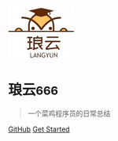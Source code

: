 <!-- _coverpage.md -->

![logo](_media/logo.jpg ':size=WIDTHxHEIGHT')

# 琅云<small>666</small>

> 一个菜鸡程序员的日常总结

[GitHub](https://github.com/docsifyjs/docsify/)
[Get Started](/common/)

